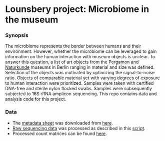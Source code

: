 # Lounsbery project: Microbiome in the museum

### Synopsis
The microbiome represents the border between humans and their environment. However, whether the microbiome can be leveraged to gain information on the human interaction with museum objects is unclear. To answer this question, a list of art objects from the [Pergamon](https://www.smb.museum/en/museums-institutions/pergamonmuseum/home/) and [Naturkunde](https://www.museumfuernaturkunde.berlin/en) museums in Berlin ranging in material and size was defined. Selection of the objects was motivated by optimizing the signal-to-noise ratio. Objects of comparable material yet with varying degrees of exposure to human interaction were prioritized. Samples were taken with certified DNA-free and sterile nylon flocked swabs. Samples were subsequently subjected to 16S rRNA amplicon sequencing. This repo contains data and analysis code for this project.

### Data
- The [metadata sheet](https://github.com/lkmklsmn/lounsbery/blob/main/data/sample_sheet_data_science%20-%20Tabelle1.tsv) was downloaded from [here](https://docs.google.com/spreadsheets/d/1JjJi1Qhh_Y7oP3SJF-D0qrZ5g8ICtIiVOHoJu9dP-SI/edit#gid=1968824087).
- [Raw sequencing data](https://drive.google.com/drive/folders/1hRYJwFN8inRUwW6Cot0T3MpiysET-usO) was processed as described in this [script](https://github.com/lkmklsmn/lounsbery/blob/lukas_branch/code/processing/run_commands.sh).
- Processed count matrices can be found [here](). 
